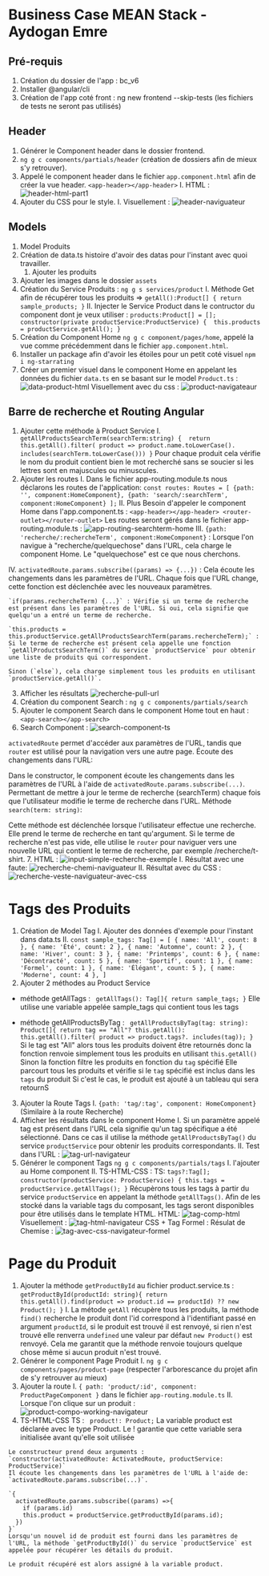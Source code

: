 # Business Case MEAN Stack - Aydogan Emre
## Pré-requis 
1. Création du dossier de l'app : bc_v6
2. Installer @angular/cli
3. Création de l'app coté front : ng new frontend --skip-tests (les fichiers de tests ne seront pas utilisés)
## Header
1. Générer le Component header dans le dossier frontend.
2. `ng g c components/partials/header` (création de dossiers afin de mieux s'y retrouver).
3. Appelé le component header dans le fichier `app.component.html` afin de créer la vue header. 
`<app-header></app-header>`
  I. HTML : 
  ![header-html-part1](/assets/header-html-part1.png)
4. Ajouter du CSS pour le style.
  I. Visuellement : 
  ![header-naviguateur](/assets/header-navigateur.png)
## Models
1. Model Produits
2. Création de data.ts histoire d'avoir des datas pour l'instant avec quoi travailler.
    1. Ajouter les produits
3. Ajouter les images dans le dossier `assets`
4. Création du Service Produits : `ng g s services/product`
    I. Méthode Get afin de récupérer tous les produits => `getAll():Product[] {
    return sample_products;
  }`
    II. Injecter le Service Product dans le contructor du component dont je veux utiliser : `products:Product[] = [];
  constructor(private productService:ProductService) { 
    this.products = productService.getAll();
  }`
5. Création du Component Home `ng g c component/pages/home`, appelé la vue comme précédemment dans le fichier `app.component.html`.
5. Installer un package afin d'avoir les étoiles pour un petit coté visuel `npm i ng-starrating` 
6. Créer un premier visuel dans le component Home en appelant les données du fichier `data.ts` en se basant sur le model `Product.ts` :
![data-product-html](/assets/data-product-html.png)
Visuellement avec du css : 
![product-navigateaur](/assets/product-navigateur.png)
## Barre de recherche et Routing Angular
1. Ajouter cette méthode à Product Service
    I. `  getAllProductsSearchTerm(searchTerm:string) { 
    return this.getAll().filter(
      product => product.name.toLowerCase().
      includes(searchTerm.toLowerCase()))
  }`
    Pour chaque produit cela vérifie le nom du produit contient bien le mot recherché sans se soucier si les lettres sont en majuscules ou minuscules.
2. Ajouter les routes
    I. Dans le fichier app-routing.module.ts nous déclarons les routes de l'application:
   `const routes: Routes = [
        {path: '', component:HomeComponent},
        {path: 'search/:searchTerm', component:HomeComponent}
    ];`
    II. Plus Besoin d'appeler le component Home dans l'app.component.ts : 
    `<app-header></app-header>
    <router-outlet></router-outlet>`
    Les routes seront gérés dans le fichier app-routing.module.ts : 
    ![app-routing-searchterm-home](/assets/app-routing-searchterm-home.png)
    III. `{path: 'recherche/:rechercheTerm', component:HomeComponent}` : Lorsque l'on navigue à "recherche/quelquechose" dans l'URL, cela charge le component Home. 
    Le "quelquechose" est ce que nous cherchons.
    
IV. `activatedRoute.params.subscribe((params) => {...})` : Cela écoute les changements dans les paramètres de l'URL. Chaque fois que l'URL change, cette fonction est déclenchée avec les nouveaux paramètres.
    
    `if(params.rechercheTerm) {...}` : Vérifie si un terme de recherche est présent dans les paramètres de l'URL. Si oui, cela signifie que quelqu'un a entré un terme de recherche.
    
    `this.products = this.productService.getAllProductsSearchTerm(params.rechercheTerm);` : Si le terme de recherche est présent cela appelle une fonction `getAllProductsSearchTerm()` du service `productService` pour obtenir une liste de produits qui correspondent.
    
    Sinon (`else`), cela charge simplement tous les produits en utilisant `productService.getAll()`.

3. Afficher les résultats 
![recherche-pull-url](/assets/recherche-pull-url.png)
4. Création du component Search : `ng g c components/partials/search` 
5. Ajouter le component Search dans le component Home tout en haut : `<app-search></app-search>`
6. Search Component : 
![search-component-ts](/assets/search-component-ts.png)

`activatedRoute` permet d'accéder aux paramètres de l'URL, tandis que `router` est utilisé pour la navigation vers une autre page.
Écoute des changements dans l'URL:

Dans le constructor, le component écoute les changements dans les paramètres de l'URL à l'aide de `activatedRoute.params.subscribe(...)`.
Permettant de mettre à jour le terme de recherche (searchTerm) chaque fois que l'utilisateur modifie le terme de recherche dans l'URL.
Méthode `search(term: string)`:

Cette méthode est déclenchée lorsque l'utilisateur effectue une recherche.
Elle prend le terme de recherche en tant qu'argument.
Si le terme de recherche n'est pas vide, elle utilise le `router` pour naviguer vers une nouvelle URL qui contient le terme de recherche, par exemple /recherche/t-shirt.
7. HTML :
![input-simple-recherche-exemple](/assets/input-simple-recherche-exemple.png)
  I. Résultat avec une faute: 
  ![recherche-chemi-naviguateur](/assets/recherche-chemi-navigateur.png)
  II. Résultat avec du CSS : 
  ![recherche-veste-naviguateur-avec-css](/assets/recherche-veste-navigateur-avec-css.png)
# Tags des Produits
1. Création de Model Tag
  I. Ajouter des données d'exemple pour l'instant dans data.ts
  II. `const sample_tags: Tag[] = [
  { name: 'All', count: 8 },
  { name: 'Été', count: 2 },
  { name: 'Automne', count: 2 },
  { name: 'Hiver', count: 3 },
  { name: 'Printemps', count: 6 },
  { name: 'Décontracté', count: 5 },
  { name: 'Sportif', count: 1 },
  { name: 'Formel', count: 1 },
  { name: 'Élégant', count: 5 },
  { name: 'Moderne', count: 4 },
  ]`
2. Ajouter 2 méthodes au Product Service
  * méthode getAllTags : 
  ` getAllTags(): Tag[]{
    return sample_tags;
  }`
  Elle utilise une variable appelée sample_tags qui contient tous les tags
  
  * méthode getAllProductsByTag :
  ` getAllProductsByTag(tag: string): Product[]{
    return tag == "All"?
    this.getAll():
    this.getAll().filter(
      product => product.tags?.
      includes(tag));
 }` 
  Si le tag est "All" alors tous les produits doivent être retournés donc la fonction renvoie simplement tous les produits en utilisant `this.getAll()`
  Sinon la fonction filtre les produits en fonction du `tag` spécifié
  Elle parcourt tous les produits et vérifie si le `tag` spécifié est inclus dans les `tags` du produit
  Si c'est le cas, le produit est ajouté à un tableau qui sera retournS
  
3.  Ajouter la Route Tags
  I. `{path: 'tag/:tag', component: HomeComponent}` (Similaire à la route Recherche)
4. Afficher les résultats dans le component Home
  I. Si un paramètre appelé tag est présent dans l'URL cela signifie qu'un tag spécifique a été sélectionné. Dans ce cas il utilise la méthode `getAllProductsByTag()` du service `productService` pour obtenir les produits correspondants.
  II. Test dans l'URL : 
  ![tag-url-navigateur](/assets/tag-url-navigateur.png)
5. Générer le component Tags
  `ng g c components/partials/tags`
  I. l'ajouter au Home component
  <app-tags></app-tags>
  II. TS-HTML-CSS :
  TS: `tags?:Tag[];`
  `constructor(productService: ProductService) {
    this.tags = productService.getAllTags();
   }`
  Récupèrons tous les tags à partir du service `productService` en appelant la méthode `getAllTags()`.
  Afin de les stocké dans la variable tags du composant, les tags seront disponibles pour être utilisés dans le template HTML.
  HTML: ![tag-comp-html](/assets/tag-comp-html.png)
  Visuellement : ![tag-html-navigateur](/assets/tag-html-navigateur.png)
  CSS + Tag Formel :
  Résulat de Chemise :
  ![tag-avec-css-navigateur-formel](/assets/tag-avec-css-navigateur-formel.png)

  # Page du Produit
  1. Ajouter la méthode `getProductById` au fichier product.service.ts :
   `getProductById(productId: string){
    return this.getAll().find(product => product.id == productId) ?? new Product();
  }`
    I. La métode `getAll` récupère tous les produits, la méthode `find()` recherche le produit dont l'id correspond à l'identifiant passé en argument `productId`, si le produit est trouvé il est renvoyé, si rien n'est trouvé elle renverra `undefined` une valeur par défaut `new Product()` est renvoyé. Cela me garantit que la méthode renvoie toujours quelque chose même si aucun produit n'est trouvé. 
  2. Générer le component Page Produit
    I. `ng g c components/pages/product-page` (respecter l'arborescance du projet afin de s'y retrouver au mieux)
  3. Ajouter la route
    I. `{ path: 'product/:id', component: ProductPageComponent }` dans le fichier `app-routing.module.ts`
    II. Lorsque l'on clique sur un produit : 
    ![product-compo-working-navigateur](/assets/product-compo-working-navigateur.png)
  4. TS-HTML-CSS 
    TS : 
    ` product!: Product;`
    La variable product est déclarée avec le type Product. Le ! garantie que cette variable sera initialisée avant qu'elle soit utilisée

    Le constructeur prend deux arguments : 
    `constructor(activatedRoute: ActivatedRoute, productService: ProductService)`
    Il écoute les changements dans les paramètres de l'URL à l'aide de:
    `activatedRoute.params.subscribe(...)`.

    `{
      activatedRoute.params.subscribe((params) =>{
        if (params.id)
        this.product = productService.getProductById(params.id);
      })
    }`
    Lorsqu'un nouvel id de produit est fourni dans les paramètres de l'URL, la méthode `getProductById()` du service `productService` est appelée pour récupérer les détails du produit.

    Le produit récupéré est alors assigné à la variable product.  


